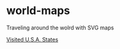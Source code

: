 # world-maps
Traveling around the wolrd with SVG maps

[Visited U.S.A. States](https://dgrmunch.github.io/world-maps/usamap.html)